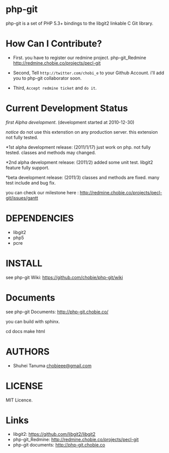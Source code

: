 php-git
=======================================================

php-git is a set of PHP 5.3+ bindings to the libgit2 linkable C Git library.

How Can I Contribute?
=======================================================

* First. you have to register our redmine project.
php-git_Redmine <http://redmine.chobie.co/projects/pecl-git>

* Second, Tell `http://twitter.com/chobi_e` to your Github Account.
i'll add you to php-git collaborator soon.

* Third, `Accept redmine ticket` and `do it`.


Current Development Status
=======================================================

*first Alpha development*.
(development started at 2010-12-30)

*notice* do not use this extenstion on any production server. this extension not fully tested.

*1st alpha development release: (2011/1/17)
just work on php. not fully tested. classes and methods may changed.

*2nd alpha development release: (2011/2)
added some unit test. libgit2 feature fully support.

*beta development release: (2011/3)
classes and methods are fixed. many test include and bug fix.


you can check our milestone here : <http://redmine.chobie.co/projects/pecl-git/issues/gantt>

DEPENDENCIES
=======================================================

* libgit2
* php5
* pcre

INSTALL
=======================================================

see php-git Wiki: <https://github.com/chobie/php-git/wiki>


Documents
=======================================================

see php-git Documents: <http://php-git.chobie.co/>

you can build with sphinx.

  cd docs
  make html

AUTHORS
=======================================================

* Shuhei Tanuma <chobieee@gmail.com>

LICENSE
=======================================================

MIT Licence.


Links
=======================================================

* libgit2: <https://github.com/libgit2/libgit2>
* php-git_Redmine: <http://redmine.chobie.co/projects/pecl-git>
* php-git documents: <http://php-git.chobie.co>